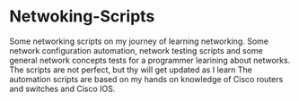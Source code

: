 # Netwoking-Scripts
Some networking scripts on my journey of learning networking. Some network configuration automation, network testing scripts and some general network concepts tests for a programmer learining about networks.
The scripts are not perfect, but thy will get updated as I learn
The automation scripts are based on my hands on knowledge of Cisco routers and switches and Cisco IOS.
